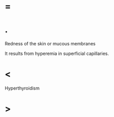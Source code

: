 # =

# .

Redness of the skin or mucous membranes

It results from hyperemia in superficial capillaries.

# <

Hyperthyroidism

# >
